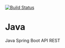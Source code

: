 [![Build Status](https://travis-ci.org/edar7/Java.svg?branch=main)](https://travis-ci.org/edar7/Java)
# Java
Java Spring Boot API REST
